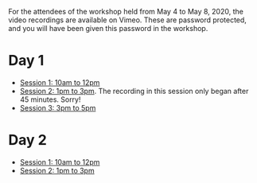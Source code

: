 For the attendees of the workshop held from May 4 to May 8, 2020, the video recordings are available on Vimeo.
These are password protected, and you will have been given this password in the workshop.

# Day 1

* [Session 1: 10am to 12pm](https://vimeo.com/414726079)
* [Session 2: 1pm to 3pm](https://vimeo.com/414773009). The recording in this session only began after 45 minutes. Sorry! 
* [Session 3: 3pm to 5pm](https://vimeo.com/414845928)

# Day 2

* [Session 1: 10am to 12pm](https://vimeo.com/415108653)
* [Session 2: 1pm to 3pm](https://vimeo.com/415161388)
